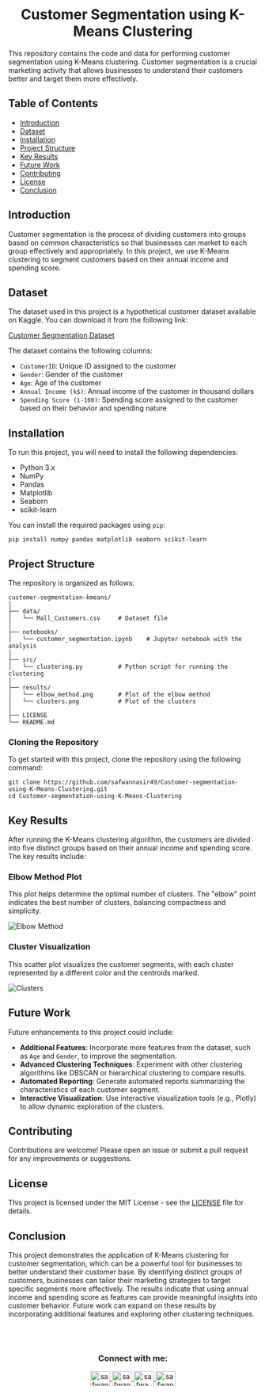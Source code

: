 <h1 align="center">Customer Segmentation using K-Means Clustering</h1>

<p>This repository contains the code and data for performing customer segmentation using K-Means clustering. Customer segmentation is a crucial marketing activity that allows businesses to understand their customers better and target them more effectively.</p>

<h2>Table of Contents</h2>
<ul>
    <li><a href="#introduction">Introduction</a></li>
    <li><a href="#dataset">Dataset</a></li>
    <li><a href="#installation">Installation</a></li>
    <li><a href="#project-structure">Project Structure</a></li>
    <li><a href="#key-results">Key Results</a></li>
    <li><a href="#future-work">Future Work</a></li>
    <li><a href="#contributing">Contributing</a></li>
    <li><a href="#license">License</a></li>
    <li><a href="#conclusion">Conclusion</a></li>
</ul>

<h2 id="introduction">Introduction</h2>
<p>Customer segmentation is the process of dividing customers into groups based on common characteristics so that businesses can market to each group effectively and appropriately. In this project, we use K-Means clustering to segment customers based on their annual income and spending score.</p>

<h2 id="dataset">Dataset</h2>
<p>The dataset used in this project is a hypothetical customer dataset available on Kaggle. You can download it from the following link:</p>
<p><a href="https://www.kaggle.com/datasets/vjchoudhary7/customer-segmentation-tutorial-in-python" target="_blank">Customer Segmentation Dataset</a></p>
<p>The dataset contains the following columns:</p>
<ul>
    <li><code>CustomerID</code>: Unique ID assigned to the customer</li>
    <li><code>Gender</code>: Gender of the customer</li>
    <li><code>Age</code>: Age of the customer</li>
    <li><code>Annual Income (k$)</code>: Annual income of the customer in thousand dollars</li>
    <li><code>Spending Score (1-100)</code>: Spending score assigned to the customer based on their behavior and spending nature</li>
</ul>

<h2 id="installation">Installation</h2>
<p>To run this project, you will need to install the following dependencies:</p>
<ul>
    <li>Python 3.x</li>
    <li>NumPy</li>
    <li>Pandas</li>
    <li>Matplotlib</li>
    <li>Seaborn</li>
    <li>scikit-learn</li>
</ul>
<p>You can install the required packages using <code>pip</code>:</p>
<pre><code>pip install numpy pandas matplotlib seaborn scikit-learn</code></pre>

<h2 id="project-structure">Project Structure</h2>
<p>The repository is organized as follows:</p>
<pre><code>customer-segmentation-kmeans/
│
├── data/
│   └── Mall_Customers.csv     # Dataset file
│
├── notebooks/
│   └── customer_segmentation.ipynb    # Jupyter notebook with the analysis
│
├── src/
│   └── clustering.py          # Python script for running the clustering
│
├── results/
│   └── elbow_method.png       # Plot of the elbow method
│   └── clusters.png           # Plot of the clusters
│
├── LICENSE
└── README.md
</code></pre>

<h3>Cloning the Repository</h3>
<p>To get started with this project, clone the repository using the following command:</p>
<pre><code>git clone https://github.com/safwannasir49/Customer-segmentation-using-K-Means-Clustering.git
cd Customer-segmentation-using-K-Means-Clustering
</code></pre>

<h2 id="key-results">Key Results</h2>
<p>After running the K-Means clustering algorithm, the customers are divided into five distinct groups based on their annual income and spending score. The key results include:</p>
<h3>Elbow Method Plot</h3>
<p>This plot helps determine the optimal number of clusters. The "elbow" point indicates the best number of clusters, balancing compactness and simplicity.</p>
<img src="results/elbow_method.png" alt="Elbow Method">

<h3>Cluster Visualization</h3>
<p>This scatter plot visualizes the customer segments, with each cluster represented by a different color and the centroids marked.</p>
<img src="results/clusters.png" alt="Clusters">

<h2 id="future-work">Future Work</h2>
<p>Future enhancements to this project could include:</p>
<ul>
    <li><strong>Additional Features</strong>: Incorporate more features from the dataset, such as <code>Age</code> and <code>Gender</code>, to improve the segmentation.</li>
    <li><strong>Advanced Clustering Techniques</strong>: Experiment with other clustering algorithms like DBSCAN or hierarchical clustering to compare results.</li>
    <li><strong>Automated Reporting</strong>: Generate automated reports summarizing the characteristics of each customer segment.</li>
    <li><strong>Interactive Visualization</strong>: Use interactive visualization tools (e.g., Plotly) to allow dynamic exploration of the clusters.</li>
</ul>

<h2 id="contributing">Contributing</h2>
<p>Contributions are welcome! Please open an issue or submit a pull request for any improvements or suggestions.</p>

<h2 id="license">License</h2>
<p>This project is licensed under the MIT License - see the <a href="LICENSE">LICENSE</a> file for details.</p>

<h2 id="conclusion">Conclusion</h2>
<p>This project demonstrates the application of K-Means clustering for customer segmentation, which can be a powerful tool for businesses to better understand their customer base. By identifying distinct groups of customers, businesses can tailor their marketing strategies to target specific segments more effectively. The results indicate that using annual income and spending score as features can provide meaningful insights into customer behavior. Future work can expand on these results by incorporating additional features and exploring other clustering techniques.</p>
<br><br>

<h3 align="center">Connect with me:</h3>
<p align="center">
       <a href="mailto:safwannasir49@gmail.com" target="blank">
        <img align="center" src="https://www.svgrepo.com/show/484206/mail.svg" alt="safwannasir49@gmail.com" height="30" width="40" />
    </a>
    <a href="https://twitter.com/SafwanNasir49" target="blank">
        <img align="center" src="https://raw.githubusercontent.com/rahuldkjain/github-profile-readme-generator/master/src/images/icons/Social/twitter.svg" alt="safwannasir" height="30" width="40" />
    </a>
    <a href="https://linkedin.com/in/safwan-nasir-955745219" target="blank">
        <img align="center" src="https://raw.githubusercontent.com/rahuldkjain/github-profile-readme-generator/master/src/images/icons/Social/linked-in-alt.svg" alt="safwa_nasir_linkedln" height="30" width="40" />
    </a>
    <a href="https://instagram.com/safwan_nasir_" target="blank">
        <img align="center" src="https://raw.githubusercontent.com/rahuldkjain/github-profile-readme-generator/master/src/images/icons/Social/instagram.svg" alt="safwan_nasir_" height="30" width="40" />
    </a>
</p>
</body>
</html>
